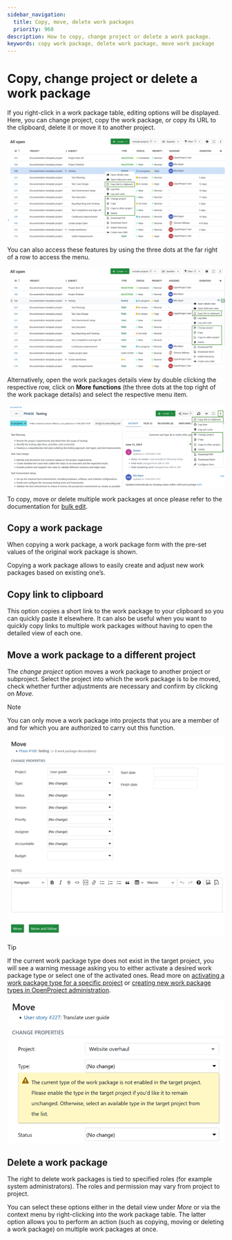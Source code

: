 ```yaml
---
sidebar_navigation:
  title: Copy, move, delete work packages
  priority: 960
description: How to copy, change project or delete a work package.
keywords: copy work package, delete work package, move work package
---
```


# Copy, change project or delete a work package

If you right-click in a work package table, editing options will be displayed. Here, you can change project, copy the work package, or copy its URL to the clipboard, delete it or move it to another project.

![change copy delete work package](openproject_user_guide_copy_move_delete_wptableview.png)

You can also access these features by using the three dots at the far right of a row to access the menu.

![OpenProject copy move delete work package](openproject_user_guide_copy_move_delete_threedotsmenu.png)

Alternatively, open the work packages details view by double clicking the respective row, click on **More functions** (the three dots at the top right of the work package details) and select the respective menu item.

![User guide copy change project delete](openproject_user_guide_copy_move_delete_detailed_view.png)

To copy, move or delete multiple work packages at once please refer to the documentation for [bulk edit](../edit-work-package/#bulk-edit-work-packages).

## Copy a work package

When copying a work package, a work package form with the pre-set values of the original work package is shown.

Copying a work package allows to easily create and adjust new work packages based on existing one’s.

## Copy link to clipboard

This option copies a short link to the work package to your clipboard  so you can quickly paste it elsewhere. It can also be useful when you  want to quickly copy links to multiple work packages without having to  open the detailed view of each one.

## Move a work package to a different project

The *change project* option moves a work package to another project or subproject. Select the project into which the work package is to be moved, check whether further adjustments are necessary and confirm by clicking on *Move*.

> [!NOTE]
> You can only move a work package into projects that you are a member of and for which you are authorized to carry out this function.

![change project of work package](change-project-of-work-package.png)

> [!TIP]
> If the current work package type does not exist in the target project, you will see a warning message asking you to either activate a desired work package type or select one of the activated ones. Read more on [activating a work package type for a specific project](../../projects/project-settings/work-package-types/) or [creating new work package types in OpenProject administration](../../../system-admin-guide/manage-work-packages/work-package-types/).

![Move work package to a different project in OpenProject](openproject_user_guide_copy_move_delete_warning_message_missing_wp_type.png)

## Delete a work package

The right to delete work packages is tied to specified roles (for example system administrators). The roles and permission may vary from project to project.

You can select these options either in the detail view under *More* or via the context menu by right-clicking into the work package table. The latter option allows you to perform an action (such as copying, moving or deleting a work package) on multiple work packages at once.
